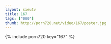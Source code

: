 ```yaml
--- 
layout: sieutv
title: 167
tags: ["000"]
thumb: http://porn720.net/video/167/poster.jpg
---
```

{% include porn720 key="167" %} 
